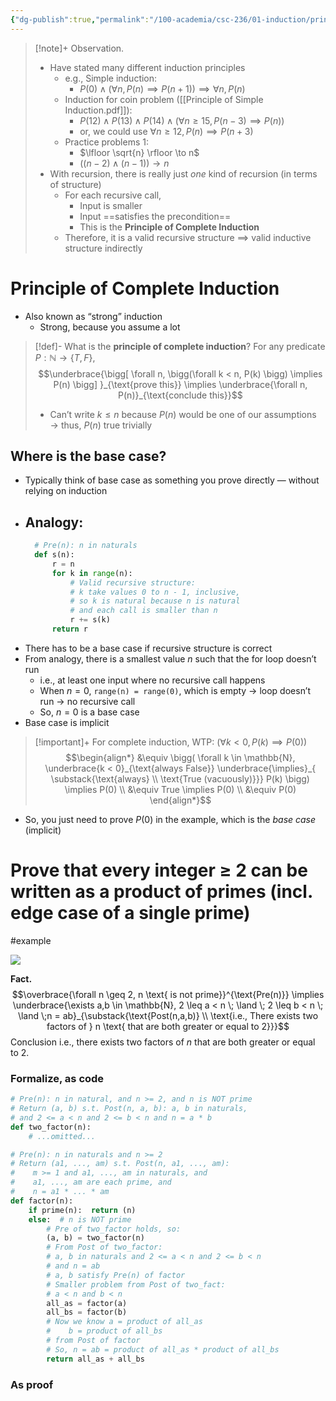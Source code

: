 ```yaml
---
{"dg-publish":true,"permalink":"/100-academia/csc-236/01-induction/principle-of-complete-induction/","tags":["university","#lecture","#note","cs","todo"],"created":"2024-09-17T13:25:15.675-04:00","updated":"2024-09-20T01:06:14.194-04:00"}
---
```


> [!note]+ Observation.
> - Have stated many different induction principles
>     - e.g., Simple induction:
>         - $P(0) \; \land \; (\forall n, P(n) \implies P(n + 1)) \implies \forall n, P(n)$
>     - Induction for coin problem ([[Principle of Simple Induction.pdf]]):
>         - $P(12) \; \land \; P(13) \; \land \; P(14) \; \land \; (\forall n \geq 15, P(n-3) \implies P(n))$
>         - or, we could use $\forall n \geq 12, P(n) \implies P(n + 3)$
>     - Practice problems 1:
>         - $\lfloor \sqrt{n} \rfloor \to n$
>         - $((n - 2) \; \land \; (n - 1)) \to n$
> - With recursion, there is really just *one* kind of recursion (in terms of structure)
>     - For each recursive call,
>         - Input is smaller
>         - Input ==satisfies the precondition==
>         - This is the **Principle of Complete Induction**
>     - Therefore, it is a valid recursive structure $\implies$ valid inductive structure indirectly

# Principle of Complete Induction

- Also known as “strong” induction
    - Strong, because you assume a lot

> [!def]- What is the **principle of complete induction**?
> For any predicate $P : \mathbb{N} \to \{T, F\}$, $$\underbrace{\bigg[ \forall n, \bigg(\forall k < n, P(k) \bigg) \implies P(n) \bigg] }_{\text{prove this}}  \implies \underbrace{\forall n, P(n)}_{\text{conclude this}}$$
> - Can’t write $k \leq n$ because $P(n)$ would be one of our assumptions → thus, $P(n)$ true trivially

## Where is the base case?

- Typically think of base case as something you prove directly — without relying on induction
- Analogy:
    - 
  ```python
    # Pre(n): n in naturals
    def s(n):
        r = n
        for k in range(n):
            # Valid recursive structure:
            # k take values 0 to n - 1, inclusive,
            # so k is natural because n is natural
            # and each call is smaller than n
            r += s(k)  
        return r
    ```
- There has to be a base case if recursive structure is correct
- From analogy, there is a smallest value $n$ such that the for loop doesn’t run
    - i.e., at least one input where no recursive call happens
    - When $n = 0$, `range(n) = range(0)`, which is empty → loop doesn’t run → no recursive call
    - So, $n = 0$ is a base case
- Base case is implicit

> [!important]+ For complete induction, WTP: $(\forall k < 0, P(k) \implies P(0))$
> $$\begin{align*} 
> &\equiv \bigg( \forall k \in \mathbb{N}, 
> \underbrace{k < 0}_{\text{always False}} \underbrace{\implies}_{
> \substack{\text{always} \\ \text{True (vacuously)}}} P(k) \bigg) \implies P(0) \\
> &\equiv True \implies P(0) \\
> &\equiv P(0)
> \end{align*}$$

- So, you just need to prove $P(0)$ in the example, which is the *base case* (implicit)

# Prove that every integer ≥ 2 can be written as a product of primes (incl. edge case of a single prime)
#example

![](https://i.imgur.com/zGcILeE.png)

**Fact.** $$\overbrace{\forall n \geq 2, n \text{ is not prime}}^{\text{Pre(n)}} \implies \underbrace{\exists a,b \in \mathbb{N}, 2 \leq a < n \; \land \; 2 \leq b < n \; \land \;n = ab}_{\substack{\text{Post(n,a,b)} \\ \text{i.e., There exists two factors of } n \text{ that are both greater or equal to 2}}}$$
Conclusion i.e., there exists two factors of $n$ that are both greater or equal to 2.

### Formalize, as code

```python
# Pre(n): n in natural, and n >= 2, and n is NOT prime
# Return (a, b) s.t. Post(n, a, b): a, b in naturals,
# and 2 <= a < n and 2 <= b < n and n = a * b
def two_factor(n):
    # ...omitted...

# Pre(n): n in naturals and n >= 2
# Return (a1, ..., am) s.t. Post(n, a1, ..., am):
#    m >= 1 and a1, ..., am in naturals, and
#    a1, ..., am are each prime, and
#    n = a1 * ... * am
def factor(n):
    if prime(n):  return (n)
    else:  # n is NOT prime
        # Pre of two_factor holds, so:
        (a, b) = two_factor(n)
        # From Post of two_factor:
        # a, b in naturals and 2 <= a < n and 2 <= b < n
        # and n = ab
        # a, b satisfy Pre(n) of factor
        # Smaller problem from Post of two_fact:
        # a < n and b < n
        all_as = factor(a)
        all_bs = factor(b)
        # Now we know a = product of all_as
        #    b = product of all_bs
        # from Post of factor
        # So, n = ab = product of all_as * product of all_bs
        return all_as + all_bs
```

### As proof
